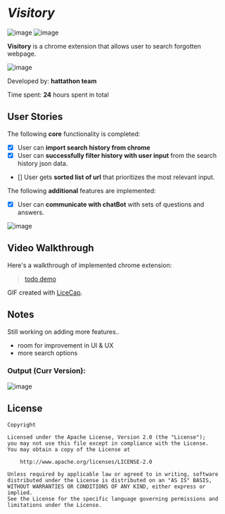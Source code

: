 
# *Visitory*
![image](https://user-images.githubusercontent.com/39285147/153732933-a361f260-1bfe-4899-983d-d69ecd8aa589.png) 
![image](https://user-images.githubusercontent.com/39285147/153733087-a0a510dc-2ed8-472b-8d38-ec218c5c0fd5.png)

**Visitory** is a chrome extension that allows user to search forgotten webpage. 

![image](https://user-images.githubusercontent.com/39285147/153733008-561a390e-a828-426c-8339-3e1def7dd5f1.png)

Developed by: **hattathon team**

Time spent: **24** hours spent in total

## User Stories

The following **core** functionality is completed:

* [X] User can **import search history from chrome**
* [X] User can **successfully filter history with user input** from the search history json data.
* [] User gets **sorted list of url** that prioritizes the most relevant input. 

The following **additional** features are implemented:

* [X] User can **communicate with chatBot** with sets of questions and answers.

![image](https://user-images.githubusercontent.com/39285147/153732943-ab7eb0b1-9ca8-49ea-95bd-9daaa71d66e5.png)

## Video Walkthrough

Here's a walkthrough of implemented chrome extension:

<blockquote class="imgur-embed-pub" lang="en" data-id="a/q7qqS0x"  ><a href="//imgur.com/linkchange">todo demo</a></blockquote>

GIF created with [LiceCap](http://www.cockos.com/licecap/).

## Notes

Still working on adding more features..
- room for improvement in UI & UX
- more search options

### Output (Curr Version):

![image](https://user-images.githubusercontent.com/39285147/153733166-fcf55942-4bb0-4525-beb1-c345cb512ba3.png)


## License

    Copyright

    Licensed under the Apache License, Version 2.0 (the "License");
    you may not use this file except in compliance with the License.
    You may obtain a copy of the License at

        http://www.apache.org/licenses/LICENSE-2.0

    Unless required by applicable law or agreed to in writing, software
    distributed under the License is distributed on an "AS IS" BASIS,
    WITHOUT WARRANTIES OR CONDITIONS OF ANY KIND, either express or implied.
    See the License for the specific language governing permissions and
    limitations under the License.
